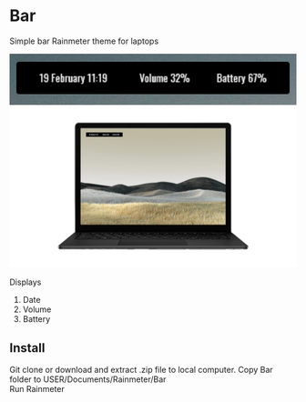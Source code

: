 # Bar
Simple bar Rainmeter theme for laptops

![](https://github.com/kaugm/Bar/blob/master/closeup.png)
![](https://github.com/kaugm/Bar/blob/master/mockup.png)
<!--- Image Source: Microsoft.com. https://www.microsoft.com/en-us/p/surface-laptop-3/8VFGGH1R94TM?activetab=overview&&ef_id=Cj0KCQiA4L2BBhCvARIsAO0SBdadEgbPnIQJQdPZzf6Q6AvHhDpHt1q02Csr4MWuGBk8XTswma6Q2SsaAsNLEALw_wcB:G:s&s_kwcid=AL!4249!3!417514863002!e!!g!!microsoft%20surface%20laptop%202&ef_id=Cj0KCQiA4L2BBhCvARIsAO0SBdadEgbPnIQJQdPZzf6Q6AvHhDpHt1q02Csr4MWuGBk8XTswma6Q2SsaAsNLEALw_wcB:G:s&OCID=AID2100839_SEM_Cj0KCQiA4L2BBhCvARIsAO0SBdadEgbPnIQJQdPZzf6Q6AvHhDpHt1q02Csr4MWuGBk8XTswma6Q2SsaAsNLEALw_wcB:G:s --->


Displays  
1. Date
2. Volume
3. Battery


Install
-----
Git clone or download and extract .zip file to local computer. Copy Bar folder to USER/Documents/Rainmeter/Bar\
Run Rainmeter
